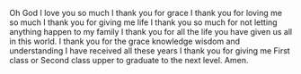 Oh God I love you so much I thank you for grace I thank you for loving me so much I thank you for giving me life I thank you so much for not letting anything happen to my family I thank you for all the life you have given us all in this world.
I thank you for the grace knowledge wisdom and understanding I have received all these years I thank you for giving me First class or Second class upper to graduate to the next level. 
Amen.
